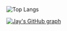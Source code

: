 ![Top Langs](https://github-readme-stats.vercel.app/api/top-langs/?username=Dolsity&layout=compact&theme=transparent&border_radius=5&langs_count=20)

[![Jay's GitHub graph](https://github-readme-activity-graph.cyclic.app/graph?username=dolsity&hide_border=true&theme=react-dark)](#)
